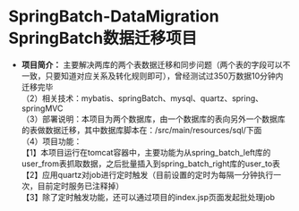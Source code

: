 # SpringBatch-DataMigration SpringBatch数据迁移项目
- **项目简介：**
主要解决两库的两个表数据迁移和同步问题（两个表的字段可以不一致，只要知道对应关系及转化规则即可），曾经测试过350万数据10分钟内迁移完毕</br>
（2）相关技术：mybatis、springBatch、mysql、quartz、spring、springMVC</br>
（3）部署说明：本项目为两个数据库，由一个数据库的表向另外一个数据库的表做数据迁移，其中数据库脚本在：/src/main/resources/sql/下面</br>
（4）项目功能：</br>
【1】本项目运行在tomcat容器中，主要功能为从spring_batch_left库的user_from表抓取数据，之后批量插入到spring_batch_right库的user_to表</br>
【2】应用quartz对job进行定时触发（目前设置的定时为每隔一分钟执行一次，目前定时服务已注释掉）</br>
【3】除了定时触发功能，还可以通过项目的index.jsp页面发起批处理job</br>